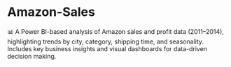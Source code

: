 # Amazon-Sales
📊 A Power BI-based analysis of Amazon sales and profit data (2011–2014), highlighting trends by city, category, shipping time, and seasonality. Includes key business insights and visual dashboards for data-driven decision making.
